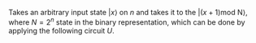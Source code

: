Takes an arbitrary input state $|x\rangle$ on $n$ and takes it to the $|(x+1)\text{mod N}\rangle$, where $N = 2^n$ state in the binary representation,
which can be done by applying the following circuit $U$.
